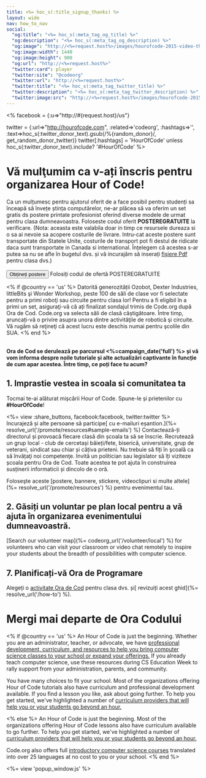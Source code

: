 ```yaml
---
title: <%= hoc_s(:title_signup_thanks) %>
layout: wide
nav: how_to_nav
social:
  "og:title": "<%= hoc_s(:meta_tag_og_title) %>"
  "og:description": "<%= hoc_s(:meta_tag_og_description) %>"
  "og:image": "http://<%=request.host%>/images/hourofcode-2015-video-thumbnail.png"
  "og:image:width": 1440
  "og:image:height": 900
  "og:url": "http://<%=request.host%>"
  "twitter:card": player
  "twitter:site": "@codeorg"
  "twitter:url": "http://<%=request.host%>"
  "twitter:title": "<%= hoc_s(:meta_tag_twitter_title) %>"
  "twitter:description": "<%= hoc_s(:meta_tag_twitter_description) %>"
  "twitter:image:src": "http://<%=request.host%>/images/hourofcode-2015-video-thumbnail.png"
---
```

<% facebook = {:u=>"http://#{request.host}/us"}

twitter = {:url=>"http://hourofcode.com", :related=>'codeorg', :hashtags=>'', :text=>hoc_s(:twitter_donor_text).gsub(/%{random_donor}/, get_random_donor_twitter)} twitter[:hashtags] = 'HourOfCode' unless hoc_s(:twitter_donor_text).include? '#HourOfCode' %>

# Vă mulţumim ca v-ați înscris pentru organizarea Hour of Code!

Ca un mulțumesc pentru ajutorul oferit de a face posibil pentru studenți sa înceapă să învețe ștința computărelor, ne-ar plăcea să va oferim un set gratis ds postere printate profesionist oferind diverse modele de urmat pentru clasa dumneavoastra. Foloseste codul oferit **POSTEREGRATUITE** la verificare. (Nota: aceasta este valabila doar in timp ce resursele dureaza si o sa ai nevoie sa acopere costurile de livrare. Intru-cat aceste postere sunt transportate din Statele Unite, costurile de transport pot fi destul de ridicate daca sunt transportate in Canada si international. Înțelegem că acestea s-ar putea sa nu se afle în bugetul dvs. și vă incurajăm să inserați [fișiere Pdf](https://code.org/inspire) pentru clasa dvs.)  
<br mark="crud-mark" /> [ <button>Obțineți postere</button>](https://store.code.org/products/code-org-posters-set-of-12) Folosiți codul de ofertă POSTEREGRATUITE

<% if @country == 'us' %> Datorită generozității Ozobot, Dexter Industries, littleBits şi Wonder Workshop, peste 100 de săli de clase vor fi selectate pentru a primi roboţi sau circuite pentru clasa lor! Pentru a fi eligibil în a primi un set, asiguraţi-vă că ați finalizat sondajul trimis de Code.org după Ora de Cod. Code.org va selecta săli de clasă câștigătoare. Între timp, aruncați-vă o privire asupra unora dintre activităţile de robotică şi circuite. Vă rugăm să reţineţi că acest lucru este deschis numai pentru şcolile din SUA. <% end %>

<br /> **Ora de Cod se derulează pe parcursul <%=campaign_date('full') %> și vă vom informa despre noile tutoriale și alte actualizări captivante în funcție de cum apar acestea. Între timp, ce poți face tu acum?**

## 1. Imprastie vestea in scoala si comunitatea ta

Tocmai te-ai alăturat mișcării Hour of Code. Spune-le și prietenilor cu **#HourOfCode**!

<%= view :share_buttons, facebook:facebook, twitter:twitter %> <br /> Incurajeză și alte persoane să participe[ cu e-mailuri eșantion.](%= resolve_url('/promote/resources#sample-emails') %) Contactează-ți directorul și provoacă fiecare clasă din școala ta să se înscrie. Recrutează un grup local - club de cercetași băieți/fete, biserică, universitate, grup de veterani, sindicat sau chiar și câțiva prieteni. Nu trebuie să fiți în şcoală ca să învățaţi noi competenţe. Invită un politician sau legislator să îți viziteze școala pentru Ora de Cod. Toate acestea te pot ajuta în construirea susținerii informaticii și dincolo de o oră.

Foloseşte aceste [postere, bannere, stickere, videoclipuri si multe altele](%= resolve_url('/promote/resources') %) pentru evenimentul tau.

## 2. Găsiți un voluntar pe plan local pentru a vă ajuta în organizarea evenimentului dumneavoastră.

[Search our volunteer map](%= codeorg_url('/volunteer/local') %) for volunteers who can visit your classroom or video chat remotely to inspire your students about the breadth of possibilities with computer science.

## 7. Planificați-vă Ora de Programare

Alegeți o [activitate Ora de Cod](https://hourofcode.com/learn) pentru clasa dvs. și[ revizuiți acest ghid](%= resolve_url('/how-to') %).

# Mergi mai departe de Ora Codului

<% if @country == 'us' %> An Hour of Code is just the beginning. Whether you are an administrator, teacher, or advocate, we have [professional development, curriculum, and resources to help you bring computer science classes to your school or expand your offerings.](https://code.org/yourschool) If you already teach computer science, use these resources during CS Education Week to rally support from your administration, parents, and community.

You have many choices to fit your school. Most of the organizations offering Hour of Code tutorials also have curriculum and professional development available. If you find a lesson you like, ask about going further. To help you get started, we've highlighted a number of [curriculum providers that will help you or your students go beyond an hour.](https://hourofcode.com/beyond)

<% else %> An Hour of Code is just the beginning. Most of the organizations offering Hour of Code lessons also have curriculum available to go further. To help you get started, we've highlighted a number of [curriculum providers that will help you or your students go beyond an hour.](https://hourofcode.com/beyond)

Code.org also offers full [introductory computer science courses](https://code.org/educate/curriculum/cs-fundamentals-international) translated into over 25 languages at no cost to you or your school. <% end %>

<%= view 'popup_window.js' %>